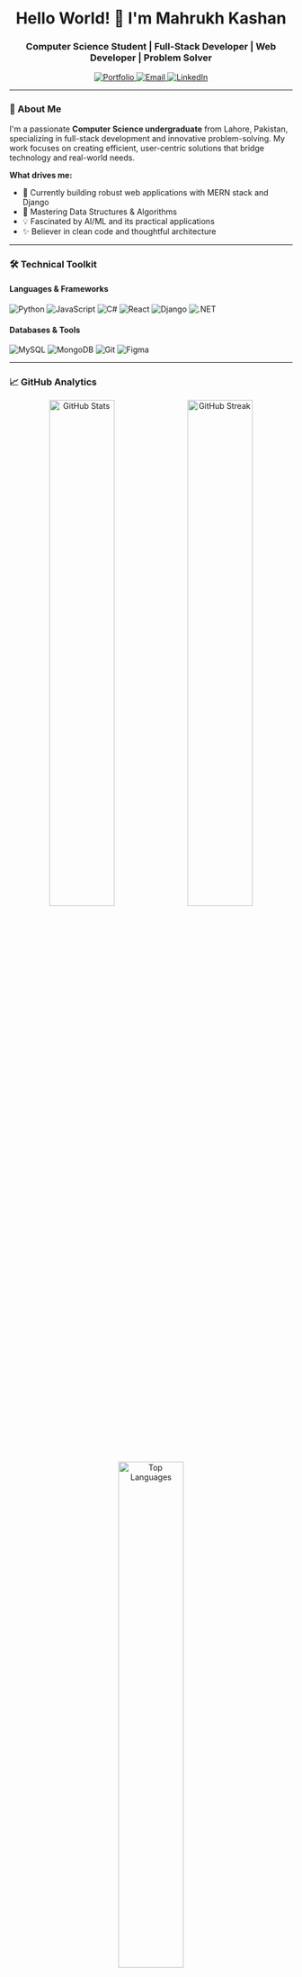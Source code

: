 <h1 align="center">Hello World! 👋 I'm Mahrukh Kashan</h1>
<h3 align="center">Computer Science Student | Full-Stack Developer | Web Developer | Problem Solver</h3>

<p align="center">
  <a href="[https://mahrukhkashan.github.io/mahrukhkashan-portfolio/](https://mahrukhkashan.github.io/mahrukhkashan-portfolio/)" target="_blank">
    <img src="https://img.shields.io/badge/Portfolio-%23000000.svg?style=for-the-badge&logo=react&logoColor=white" alt="Portfolio"/>
  </a>
  <a href="mailto:mahrukhkashan2004@gmail.com">
    <img src="https://img.shields.io/badge/Email-D14836?style=for-the-badge&logo=gmail&logoColor=white" alt="Email"/>
  </a>
  <a href="www.linkedin.com/in/mahrukh-kashan-b4941a262" target="_blank">
    <img src="https://img.shields.io/badge/LinkedIn-0077B5?style=for-the-badge&logo=linkedin&logoColor=white" alt="LinkedIn"/>
  </a>
</p>

---

### 🚀 About Me

I'm a passionate **Computer Science undergraduate** from Lahore, Pakistan, specializing in full-stack development and innovative problem-solving. My work focuses on creating efficient, user-centric solutions that bridge technology and real-world needs.

**What drives me:**
- 🔭 Currently building robust web applications with MERN stack and Django
- 🌱 Mastering Data Structures & Algorithms
- 💡 Fascinated by AI/ML and its practical applications
- ✨ Believer in clean code and thoughtful architecture

---

### 🛠 Technical Toolkit

#### Languages & Frameworks
<p>
  <img src="https://img.shields.io/badge/Python-3776AB?style=flat&logo=python&logoColor=white" alt="Python"/>
  <img src="https://img.shields.io/badge/JavaScript-F7DF1E?style=flat&logo=javascript&logoColor=black" alt="JavaScript"/>
  <img src="https://img.shields.io/badge/C%23-239120?style=flat&logo=c-sharp&logoColor=white" alt="C#"/>
  <img src="https://img.shields.io/badge/React-20232A?style=flat&logo=react&logoColor=61DAFB" alt="React"/>
  <img src="https://img.shields.io/badge/Django-092E20?style=flat&logo=django&logoColor=white" alt="Django"/>
  <img src="https://img.shields.io/badge/.NET-512BD4?style=flat&logo=dotnet&logoColor=white" alt=".NET"/>
</p>

#### Databases & Tools
<p>
  <img src="https://img.shields.io/badge/MySQL-4479A1?style=flat&logo=mysql&logoColor=white" alt="MySQL"/>
  <img src="https://img.shields.io/badge/MongoDB-47A248?style=flat&logo=mongodb&logoColor=white" alt="MongoDB"/>
  <img src="https://img.shields.io/badge/Git-F05032?style=flat&logo=git&logoColor=white" alt="Git"/>
  <img src="https://img.shields.io/badge/Figma-F24E1E?style=flat&logo=figma&logoColor=white" alt="Figma"/>
</p>

---

### 📈 GitHub Analytics

<p align="center">
  <img width="48%" src="https://github-readme-stats.vercel.app/api?username=mahrukhkashan&show_icons=true&theme=radical&count_private=true" alt="GitHub Stats"/>
  <img width="48%" src="https://github-readme-streak-stats.herokuapp.com/?user=mahrukhkashan&theme=radical" alt="GitHub Streak"/>
</p>

<p align="center">
  <img width="48%" src="https://github-readme-stats.vercel.app/api/top-langs/?username=mahrukhkashan&layout=compact&theme=radical&langs_count=6" alt="Top Languages"/>
</p>

---

### 🌟 Featured Projects

1. **[EPMS](https://github.com/mahrukhkashan/EPMS)** - Employee Performance Management System (Django)
2. **[Hotel Management](https://github.com/mahrukhkashan/Hotel-Management-System-in-Python)** - Python-based inventory system
3. **[FYP Management](https://github.com/mahrukhkashan/FYP_Management_System_-.NET-Project-)** - .NET academic project tracker

---

### 📫 Let's Connect

<p align="center">
  <a href="https://mahrukhkashan.github.io/mahrukhkashan-portfolio/" target="_blank">
    <img src="https://img.shields.io/badge/Portfolio-%23000000.svg?style=for-the-badge&logo=react&logoColor=white" alt="Portfolio"/>
  </a>
  <a href="https://www.linkedin.com/in/mahrukh-kashan" target="_blank">
    <img src="https://img.shields.io/badge/LinkedIn-0077B5?style=for-the-badge&logo=linkedin&logoColor=white" alt="LinkedIn"/>
  </a>
  <a href="https://leetcode.com/mahrukhkashan/" target="_blank">
    <img src="https://img.shields.io/badge/LeetCode-FFA116?style=for-the-badge&logo=leetcode&logoColor=white" alt="LeetCode"/>
  </a>
  <a href="mailto:mahrukhkashan2004@gmail.com">
    <img src="https://img.shields.io/badge/Email-D14836?style=for-the-badge&logo=gmail&logoColor=white" alt="Email"/>
  </a>
</p>

<p align="center"> 
  <img src="https://komarev.com/ghpvc/?username=mahrukhkashan&label=Profile%20views&color=0e75b6&style=flat" alt="mahrukhkashan" /> 
</p>
